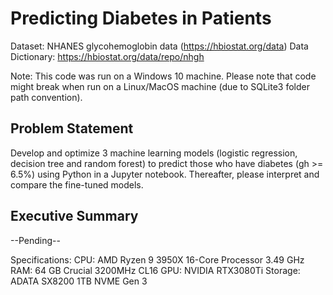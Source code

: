 # Predicting Diabetes in Patients<br>

Dataset: NHANES glycohemoglobin data (https://hbiostat.org/data)
Data Dictionary: https://hbiostat.org/data/repo/nhgh

Note:
This code was run on a Windows 10 machine. Please note that code might break when run on a Linux/MacOS machine (due to SQLite3 folder path convention).

## Problem Statement
Develop and optimize 3 machine learning models (logistic regression, decision tree and random forest) to predict those who have diabetes (gh >= 6.5%) using Python in a Jupyter notebook. Thereafter, please interpret and compare the fine-tuned models.

## Executive Summary
--Pending--


Specifications:
CPU: AMD Ryzen 9 3950X 16-Core Processor 3.49 GHz
RAM: 64 GB Crucial 3200MHz CL16
GPU: NVIDIA RTX3080Ti
Storage: ADATA SX8200 1TB NVME Gen 3
